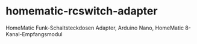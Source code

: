 # homematic-rcswitch-adapter
HomeMatic Funk-Schaltsteckdosen Adapter, Arduino Nano, HomeMatic 8-Kanal-Empfangsmodul
